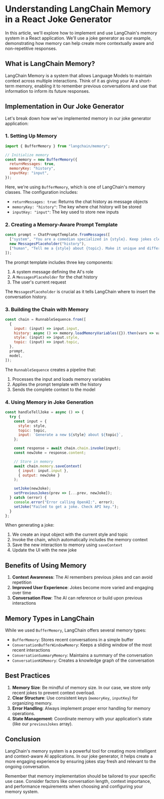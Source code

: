 # Understanding LangChain Memory in a React Joke Generator

In this article, we'll explore how to implement and use LangChain's memory system in a React application. We'll use a joke generator as our example, demonstrating how memory can help create more contextually aware and non-repetitive responses.

## What is LangChain Memory?

LangChain Memory is a system that allows Language Models to maintain context across multiple interactions. Think of it as giving your AI a short-term memory, enabling it to remember previous conversations and use that information to inform its future responses.

## Implementation in Our Joke Generator

Let's break down how we've implemented memory in our joke generator application:

### 1. Setting Up Memory

```javascript
import { BufferMemory } from "langchain/memory";

// Initialize memory
const memory = new BufferMemory({
  returnMessages: true,
  memoryKey: "history",
  inputKey: "input",
});
```

Here, we're using `BufferMemory`, which is one of LangChain's memory classes. The configuration includes:
- `returnMessages: true`: Returns the chat history as message objects
- `memoryKey: "history"`: The key where chat history will be stored
- `inputKey: "input"`: The key used to store new inputs

### 2. Creating a Memory-Aware Prompt Template

```javascript
const prompt = ChatPromptTemplate.fromMessages([
  ["system", "You are a comedian specialized in {style}. Keep jokes clean and family-friendly."],
  new MessagesPlaceholder("history"),
  ["human", "Tell me a {style} about {topic}. Make it unique and different from our previous jokes."]
]);
```

The prompt template includes three key components:
1. A system message defining the AI's role
2. A `MessagesPlaceholder` for the chat history
3. The user's current request

The `MessagesPlaceholder` is crucial as it tells LangChain where to insert the conversation history.

### 3. Building the Chain with Memory

```javascript
const chain = RunnableSequence.from([
  {
    input: (input) => input.input,
    history: async () => memory.loadMemoryVariables({}).then(vars => vars.history || []),
    style: (input) => input.style,
    topic: (input) => input.topic,
  },
  prompt,
  model,
]);
```

The `RunnableSequence` creates a pipeline that:
1. Processes the input and loads memory variables
2. Applies the prompt template with the history
3. Sends the complete context to the model

### 4. Using Memory in Joke Generation

```javascript
const handleTellJoke = async () => {
  try {
    const input = {
      style: style,
      topic: topic,
      input: `Generate a new ${style} about ${topic}`,
    };

    const response = await chain.chain.invoke(input);
    const newJoke = response.content;

    // Store in memory
    await chain.memory.saveContext(
      { input: input.input },
      { output: newJoke }
    );

    setJoke(newJoke);
    setPreviousJokes(prev => [...prev, newJoke]);
  } catch (error) {
    console.error("Error calling OpenAI:", error);
    setJoke("Failed to get a joke. Check API key.");
  }
};
```

When generating a joke:
1. We create an input object with the current style and topic
2. Invoke the chain, which automatically includes the memory context
3. Save the new interaction to memory using `saveContext`
4. Update the UI with the new joke

## Benefits of Using Memory

1. **Context Awareness**: The AI remembers previous jokes and can avoid repetition
2. **Improved User Experience**: Jokes become more varied and engaging over time
3. **Conversation Flow**: The AI can reference or build upon previous interactions

## Memory Types in LangChain

While we used `BufferMemory`, LangChain offers several memory types:

- `BufferMemory`: Stores recent conversations in a simple buffer
- `ConversationBufferWindowMemory`: Keeps a sliding window of the most recent interactions
- `ConversationSummaryMemory`: Maintains a summary of the conversation
- `ConversationKGMemory`: Creates a knowledge graph of the conversation

## Best Practices

1. **Memory Size**: Be mindful of memory size. In our case, we store only recent jokes to prevent context overload.
2. **Clear Structure**: Use consistent keys (`memoryKey`, `inputKey`) for organizing memory.
3. **Error Handling**: Always implement proper error handling for memory operations.
4. **State Management**: Coordinate memory with your application's state (like our `previousJokes` array).

## Conclusion

LangChain's memory system is a powerful tool for creating more intelligent and context-aware AI applications. In our joke generator, it helps create a more engaging experience by ensuring jokes stay fresh and relevant to the ongoing conversation.

Remember that memory implementation should be tailored to your specific use case. Consider factors like conversation length, context importance, and performance requirements when choosing and configuring your memory system.
